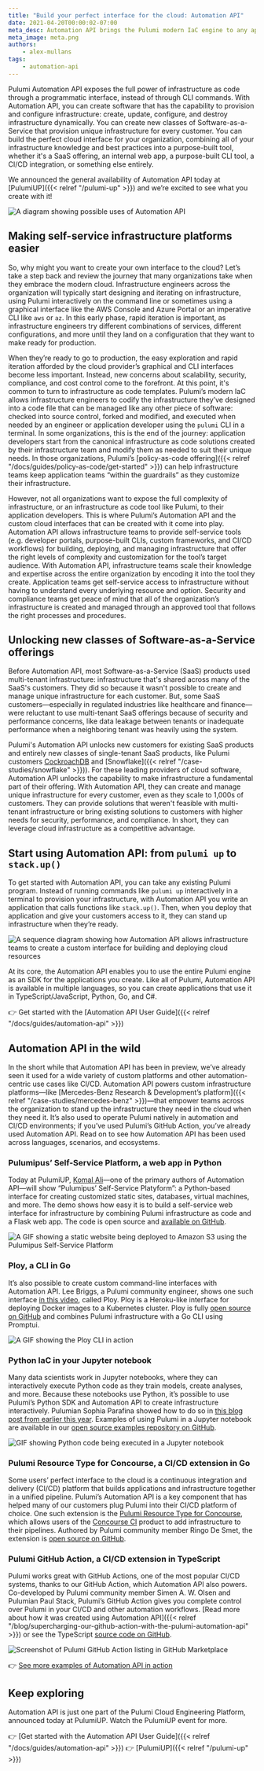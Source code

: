 ```yaml
---
title: "Build your perfect interface for the cloud: Automation API"
date: 2021-04-20T00:00:02-07:00
meta_desc: Automation API brings the Pulumi modern IaC engine to any application
meta_image: meta.png
authors:
    - alex-mullans
tags:
    - automation-api
---
```


Pulumi Automation API exposes the full power of infrastructure as code through a programmatic interface, instead of through CLI commands. With Automation API, you can create software that has the capability to provision and configure infrastructure: create, update, configure, and destroy infrastructure dynamically. You can create new classes of Software-as-a-Service that provision unique infrastructure for every customer. You can build the perfect cloud interface for your organization, combining all of your infrastructure knowledge and best practices into a purpose-built tool, whether it's a SaaS offering, an internal web app, a purpose-built CLI tool, a CI/CD integration, or something else entirely.

We announced the general availability of Automation API today at [PulumiUP]({{< relref "/pulumi-up" >}}) and we’re excited to see what you create with it!

<!--more-->

![A diagram showing possible uses of Automation API](img/automation-api.png)

## Making self-service infrastructure platforms easier

So, why might you want to create your own interface to the cloud? Let’s take a step back and review the journey that many organizations take when they embrace the modern cloud. Infrastructure engineers across the organization will typically start designing and iterating on infrastructure, using Pulumi interactively on the command line or sometimes using a graphical interface like the AWS Console and Azure Portal or an imperative CLI like `aws` or `az`. In this early phase, rapid iteration is important, as infrastructure engineers try different combinations of services, different configurations, and more until they land on a configuration that they want to make ready for production.

When they’re ready to go to production, the easy exploration and rapid iteration afforded by the cloud provider’s graphical and CLI interfaces become less important. Instead, new concerns about scalability, security, compliance, and cost control come to the forefront. At this point, it's common to turn to infrastructure as code templates. Pulumi’s modern IaC allows infrastructure engineers to codify the infrastructure they’ve designed into a code file that can be managed like any other piece of software: checked into source control, forked and modified, and executed when needed by an engineer or application developer using the `pulumi` CLI in a terminal. In some organizations, this is the end of the journey: application developers start from the canonical infrastructure as code solutions created by their infrastructure team and modify them as needed to suit their unique needs. In those organizations, Pulumi’s [policy-as-code offering]({{< relref "/docs/guides/policy-as-code/get-started" >}}) can help infrastructure teams keep application teams “within the guardrails” as they customize their infrastructure.

However, not all organizations want to expose the full complexity of infrastructure, or an infrastructure as code tool like Pulumi, to their application developers. This is where Pulumi’s Automation API and the custom cloud interfaces that can be created with it come into play. Automation API allows infrastructure teams to provide self-service tools (e.g. developer portals, purpose-built CLIs, custom frameworks, and CI/CD workflows) for building, deploying, and managing infrastructure that offer the right levels of complexity and customization for the tool’s target audience. With Automation API, infrastructure teams scale their knowledge and expertise across the entire organization by encoding it into the tool they create. Application teams get self-service access to infrastructure without having to understand every underlying resource and option. Security and compliance teams get peace of mind that all of the organization’s infrastructure is created and managed through an approved tool that follows the right processes and procedures.

## Unlocking new classes of Software-as-a-Service offerings

Before Automation API, most Software-as-a-Service (SaaS) products used multi-tenant infrastructure: infrastructure that's shared across many of the SaaS's customers. They did so because it wasn't possible to create and manage unique infrastructure for each customer. But, some SaaS customers—especially in regulated industries like healthcare and finance—were reluctant to use multi-tenant SaaS offerings because of security and performance concerns, like data leakage between tenants or inadequate performance when a neighboring tenant was heavily using the system.

Pulumi's Automation API unlocks new customers for existing SaaS products and entirely new classes of single-tenant SaaS products, like Pulumi customers [CockroachDB](https://www.cockroachlabs.com/blog/kubernetes-saas-implementation/) and [Snowflake]({{< relref "/case-studies/snowflake" >}})). For these leading providers of cloud software, Automation API unlocks the capability to make infrastructure a fundamental part of their offering. With Automation API, they can create and manage unique infrastructure for every customer, even as they scale to 1,000s of customers. They can provide solutions that weren't feasible with multi-tenant infrastructure or bring existing solutions to customers with higher needs for security, performance, and compliance. In short, they can leverage cloud infrastructure as a competitive advantage.

## Start using Automation API: from `pulumi up` to `stack.up()`

To get started with Automation API, you can take any existing Pulumi program. Instead of running commands like `pulumi up` interactively in a terminal to provision your infrastructure, with Automation API you write an application that calls functions like `stack.up()`. Then, when you deploy that application and give your customers access to it, they can stand up infrastructure when they’re ready.

![A sequence diagram showing how Automation API allows infrastructure teams to create a custom interface for building and deploying cloud resources](img/automation-api-sequence.png)

At its core, the Automation API enables you to use the entire Pulumi engine as an SDK for the applications you create. Like all of Pulumi, Automation API is available in multiple languages, so you can create applications that use it in TypeScript/JavaScript, Python, Go, and C#.

👉 Get started with the [Automation API User Guide]({{< relref "/docs/guides/automation-api" >}})

## Automation API in the wild

In the short while that Automation API has been in preview, we’ve already seen it used for a wide variety of custom platforms and other automation-centric use cases like CI/CD. Automation API powers custom infrastructure platforms—like [Mercedes-Benz Research & Development’s platform]({{< relref "/case-studies/mercedes-benz" >}})—that empower teams across the organization to stand up the infrastructure they need in the cloud when they need it. It’s also used to operate Pulumi natively in automation and CI/CD environments; if you’ve used Pulumi’s GitHub Action, you’ve already used Automation API. Read on to see how Automation API has been used across languages, scenarios, and ecosystems.

### Pulumipus’ Self-Service Platform, a web app in Python

Today at PulumiUP, [Komal Ali](https://twitter.com/zwitkali)—one of the primary authors of Automation API—will show “Pulumipus’ Self-Service Platyform”: a Python-based interface for creating customized static sites, databases, virtual machines, and more. The demo shows how easy it is to build a self-service web interface for infrastructure by combining Pulumi infrastructure as code and a Flask web app. The code is open source and [available on GitHub](https://github.com/komalali/self-service-platyform).

![A GIF showing a static website being deployed to Amazon S3 using the Pulumipus Self-Service Platform](self-service-platyform.gif)

### Ploy, a CLI in Go

It’s also possible to create custom command-line interfaces with Automation API. Lee Briggs, a Pulumi community engineer, shows one such interface [in this video](https://www.youtube.com/watch?v=aF7qtH_Q-Uo), called Ploy. Ploy is a Heroku-like interface for deploying Docker images to a Kubernetes cluster. Ploy is fully [open source on GitHub](https://github.com/jaxxstorm/ploy) and combines Pulumi infrastructure with a Go CLI using Promptui.

![A GIF showing the Ploy CLI in action](ploy-5.gif)

### Python IaC in your Jupyter notebook

Many data scientists work in Jupyter notebooks, where they can interactively execute Python code as they train models, create analyses, and more. Because these notebooks use Python, it’s possible to use Pulumi’s Python SDK and Automation API to create infrastructure interactively. Pulumian Sophia Parafina showed how to do so in [this blog post from earlier this year](https://www.pulumi.com/blog/data-science-in-the-cloud/). Examples of using Pulumi in a Jupyter notebook are available in our [open source examples repository on GitHub](https://github.com/pulumi/automation-api-examples/tree/main/python/pulumi_via_jupyter).

![GIF showing Python code being executed in a Jupyter notebook](https://github.com/pulumi/automation-api-examples/raw/main/python/pulumi_via_jupyter/auto-api.gif)

### Pulumi Resource Type for Concourse, a CI/CD extension in Go

Some users’ perfect interface to the cloud is a continuous integration and delivery (CI/CD) platform that builds applications and infrastructure together in a unified pipeline. Pulumi’s Automation API is a key component that has helped many of our customers plug Pulumi into their CI/CD platform of choice. One such extension is the [Pulumi Resource Type for Concourse](https://github.com/ringods/pulumi-resource/), which allows users of the [Concourse CI](https://concourse-ci.org/) product to add infrastructure to their pipelines. Authored by Pulumi community member Ringo De Smet, the extension is [open source on GitHub](https://github.com/ringods/pulumi-resource/).

### Pulumi GitHub Action, a CI/CD extension in TypeScript

Pulumi works great with GitHub Actions, one of the most popular CI/CD systems, thanks to our GitHub Action, which Automation API also powers. Co-developed by Pulumi community member Simen A. W. Olsen and Pulumian Paul Stack, Pulumi’s GitHub Action gives you complete control over Pulumi in your CI/CD and other automation workflows. [Read more about how it was created using Automation API]({{< relref "/blog/supercharging-our-github-action-with-the-pulumi-automation-api" >}}) or see the TypeScript [source code on GitHub](https://github.com/pulumi/actions).

![Screenshot of Pulumi GitHub Action listing in GitHub Marketplace](img/github-action.png)

👉 [See more examples of Automation API in action](https://github.com/pulumi/automation-api-examples)

## Keep exploring

Automation API is just one part of the Pulumi Cloud Engineering Platform, announced today at PulumiUP. Watch the PulumiUP event for more.

👉 [Get started with the Automation API User Guide]({{< relref "/docs/guides/automation-api" >}})
👉 [PulumiUP]({{< relref "/pulumi-up" >}})
